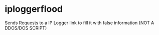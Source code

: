 # iploggerflood
Sends Requests to a IP Logger link to fill it with false information (NOT A DDOS/DOS SCRIPT)
